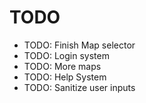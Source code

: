 # TODO

- TODO: Finish Map selector
- TODO: Login system
- TODO: More maps
- TODO: Help System
- TODO: Sanitize user inputs